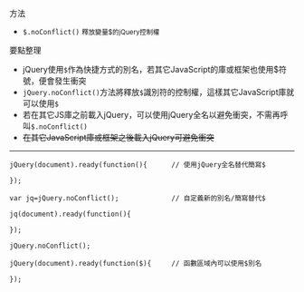 方法
- `$.noConflict()` <small>釋放變量$的jQuery控制權</small>

要點整理
- jQuery使用`$`作為快捷方式的別名，若其它JavaScript的庫或框架也使用$符號，便會發生衝突
- `jQuery.noConflict()`方法將釋放`$`識別符的控制權，這樣其它JavaScript庫就可以使用`$`
- 若在其它JS庫之前載入jQuery，可以使用jQuery全名以避免衝突，不需再呼叫`$.noConflict()`
- <s>在其它JavaScript庫或框架之後載入jQuery可避免衝突</s>

---

```
jQuery(document).ready(function(){		// 使用jQuery全名替代簡寫$

});
```

```
var jq=jQuery.noConflict();				// 自定義新的別名/簡寫替代$

jq(document).ready(function(){

});
```

```
jQuery.noConflict();

jQuery(document).ready(function($){		// 函數區域內可以使用$別名

});
```